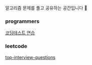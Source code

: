 알고리즘 문제를 풀고 공유하는 공간입니다 💯

### programmers
[코딩테스트 연습](https://school.programmers.co.kr/learn/challenges)

### leetcode
[top-interview-questions](https://leetcode.com/problem-list/top-interview-questions/)
